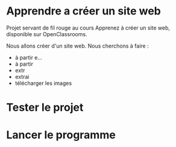 # Apprendre a créer un site web

Projet servant de fil rouge au cours Apprenez à créer un site web, disponible sur OpenClassrooms. 

Nous allons créer d'un site web. Nous cherchons à faire :
- à partir e...  
- à partir 
- extr
- extrai
- télécharger les images 

# Tester le projet





# Lancer le programme


  
